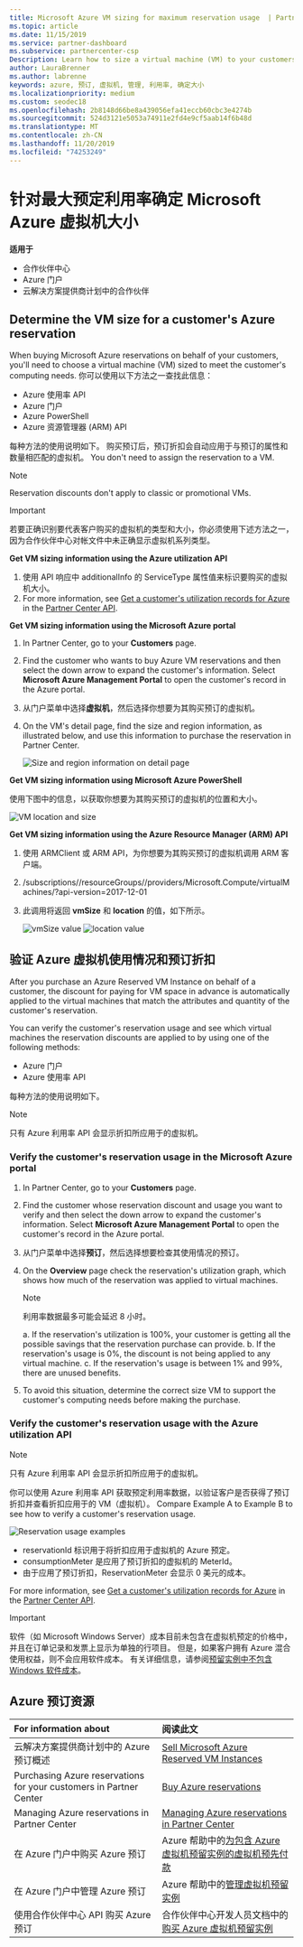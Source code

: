 ```yaml
---
title: Microsoft Azure VM sizing for maximum reservation usage  | Partner Center
ms.topic: article
ms.date: 11/15/2019
ms.service: partner-dashboard
ms.subservice: partnercenter-csp
Description: Learn how to size a virtual machine (VM) to your customers' computing needs when you buy Microsoft Azure reservations for them.
author: LauraBrenner
ms.author: labrenne
keywords: azure, 预订, 虚拟机, 管理, 利用率, 确定大小
ms.localizationpriority: medium
ms.custom: seodec18
ms.openlocfilehash: 2b8148d66be8a439056efa41eccb60cbc3e4274b
ms.sourcegitcommit: 524d3121e5053a74911e2fd4e9cf5aab14f6b48d
ms.translationtype: MT
ms.contentlocale: zh-CN
ms.lasthandoff: 11/20/2019
ms.locfileid: "74253249"
---
```

# <a name="microsoft-azure-vm-sizing-for-maximum-reservation-usage"></a>针对最大预定利用率确定 Microsoft Azure 虚拟机大小

**适用于**

- 合作伙伴中心
- Azure 门户
- 云解决方案提供商计划中的合作伙伴

## <a name="determine-the-vm-size-for-a-customers-azure-reservation"></a>Determine the VM size for a customer's Azure reservation 

When buying Microsoft Azure reservations on behalf of your customers, you'll need to choose a virtual machine (VM) sized to meet the customer's computing needs. 你可以使用以下方法之一查找此信息：

- Azure 使用率 API
- Azure 门户
- Azure PowerShell
- Azure 资源管理器 (ARM) API

每种方法的使用说明如下。 购买预订后，预订折扣会自动应用于与预订的属性和数量相匹配的虚拟机。 You don't need to assign the reservation to a VM.

>[!NOTE]
>Reservation discounts don't apply to classic or promotional VMs.

>[!IMPORTANT]
>若要正确识别要代表客户购买的虚拟机的类型和大小，你必须使用下述方法之一，因为合作伙伴中心对帐文件中未正确显示虚拟机系列类型。

**Get VM sizing information using the Azure utilization API**

1. 使用 API 响应中 additionalInfo 的 ServiceType 属性值来标识要购买的虚拟机大小。
2. For more information, see [Get a customer's utilization records for Azure](https://docs.microsoft.com/partner-center/develop/get-a-customer-s-utilization-record-for-azure) in the [Partner Center API](https://docs.microsoft.com/partner-center/develop/).

**Get VM sizing information using the Microsoft Azure portal**

1. In Partner Center, go to your **Customers** page.
2. Find the customer who wants to buy Azure VM reservations and then select the down arrow to expand the customer's information. Select **Microsoft Azure Management Portal** to open the customer's record in the Azure portal.
3. 从门户菜单中选择**虚拟机**，然后选择你想要为其购买预订的虚拟机。
4. On the VM's detail page, find the size and region information, as illustrated below, and use this information to purchase the reservation in Partner Center.  

    ![Size and region information on detail page](images/usage1.png)

**Get VM sizing information using Microsoft Azure PowerShell**

使用下图中的信息，以获取你想要为其购买预订的虚拟机的位置和大小。 

![VM location and size](images/usage2.png)

**Get VM sizing information using the Azure Resource Manager (ARM) API**

1. 使用 ARMClient 或 ARM API，为你想要为其购买预订的虚拟机调用 ARM 客户端。

2. /subscriptions/<Subscription ID>/resourceGroups/<Resource group name>/providers/Microsoft.Compute/virtualMachines/<VM Instance Name>?api-version=2017-12-01

3. 此调用将返回 **vmSize** 和 **location** 的值，如下所示。

    ![vmSize value](images/usage3.png) ![location value](images/usage4.png)

## <a name="verify-azure-vm-usage-and-reservation-discount"></a>验证 Azure 虚拟机使用情况和预订折扣

After you purchase an Azure Reserved VM Instance on behalf of a customer, the discount for paying for VM space in advance is automatically applied to the virtual machines that match the attributes and quantity of the customer's reservation.

You can verify the customer's reservation usage and see which virtual machines the reservation discounts are applied to by using one of the following methods:

- Azure 门户
- Azure 使用率 API

每种方法的使用说明如下。

>[!NOTE]
>只有 Azure 利用率 API 会显示折扣所应用于的虚拟机。  

### <a name="verify-the-customers-reservation-usage-in-the-microsoft-azure-portal"></a>Verify the customer's reservation usage in the Microsoft Azure portal

1. In Partner Center, go to your **Customers** page.

2. Find the customer whose reservation discount and usage you want to verify and then select the down arrow to expand the customer's information. Select **Microsoft Azure Management Portal** to open the customer's record in the Azure portal.
3. 从门户菜单中选择**预订**，然后选择想要检查其使用情况的预订。
4. On the **Overview** page check the reservation's utilization graph, which shows how much of the reservation was applied to virtual machines.

    >[!NOTE]
    >利用率数据最多可能会延迟 8 小时。

    a. If the reservation's utilization is 100%, your customer is getting all the possible savings that the reservation purchase can provide.
    b. If the reservation's usage is 0%, the discount is not being applied to any virtual machine.
    c. If the reservation's usage is between 1% and 99%, there are unused benefits.

5. To avoid this situation, determine the correct size VM to support the customer's computing needs before making the purchase.

### <a name="verify-the-customers-reservation-usage-with-the-azure-utilization-api"></a>Verify the customer's reservation usage with the Azure utilization API

>[!NOTE]
>只有 Azure 利用率 API 会显示折扣所应用于的虚拟机。  

你可以使用 Azure 利用率 API 获取预定利用率数据，以验证客户是否获得了预订折扣并查看折扣应用于的 VM（虚拟机）。 Compare Example A to Example B to see how to verify a customer's reservation usage.

![Reservation usage examples](images/usage5.png)

- reservationId 标识用于将折扣应用于虚拟机的 Azure 预定。
- consumptionMeter 是应用了预订折扣的虚拟机的 MeterId。
- 由于应用了预订折扣，ReservationMeter 会显示 0 美元的成本。

For more information, see [Get a customer's utilization records for Azure](https://docs.microsoft.com/partner-center/develop/get-a-customer-s-utilization-record-for-azure) in the [Partner Center API](https://docs.microsoft.com/partner-center/develop/).

>[!IMPORTANT]
>软件（如 Microsoft Windows Server）成本目前未包含在虚拟机预定的价格中，并且在订单记录和发票上显示为单独的行项目。 但是，如果客户拥有 Azure 混合使用权益，则不会应用软件成本。 有关详细信息，请参阅[预留实例中不包含 Windows 软件成本](https://docs.microsoft.com/azure/billing/billing-reserved-instance-windows-software-costs)。  

## <a name="azure-reservations-resources"></a>Azure 预订资源

|**For information about**   |**阅读此文**    |
|:-----------------------------|:-----------------|
|云解决方案提供商计划中的 Azure 预订概述  | [Sell Microsoft Azure Reserved VM Instances](azure-reservations.md)
|Purchasing Azure reservations for your customers in Partner Center   |[Buy Azure reservations](azure-reservations-buying.md)
|Managing Azure reservations in Partner Center | [Managing Azure reservations in Partner Center](azure-reservations-manage.md)
|在 Azure 门户中购买 Azure 预订 | Azure 帮助中的[为包含 Azure 虚拟机预留实例的虚拟机预先付款](https://docs.microsoft.com/azure/virtual-machines/windows/prepay-reserved-vm-instances) |
|在 Azure 门户中管理 Azure 预订   |Azure 帮助中的[管理虚拟机预留实例](https://docs.microsoft.com/azure/billing/billing-manage-reserved-vm-instance)  |
|使用合作伙伴中心 API 购买 Azure 预订 | 合作伙伴中心开发人员文档中的[购买 Azure 虚拟机预留实例](https://docs.microsoft.com/partner-center/develop/purchase-azure-reservations)
